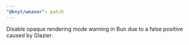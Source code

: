 ```yaml
---
"@knyt/weaver": patch
---
```


Disable opaque rendering mode warning in Bun due to a false positive caused by Glazier.
